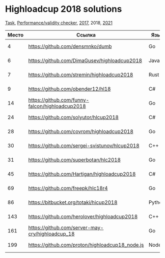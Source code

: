 # Highloadcup 2018 solutions

[Task](https://github.com/MailRuChamps/hlcupdocs), [Performance/validity checker](https://github.com/AterCattus/highloadcup_tester), [2017](https://github.com/proton/highloadcup17_solutions), 2018, [2021](https://github.com/proton/highloadcup21_solutions)

| Место  | Ссылка | Язык | Время | Имя |
| ------------- | ------------- | ------------- | ------------- | ------------- |
| 4 | https://github.com/densmnko/dumb | Go | 36.79507 | Den Semenenko |
| 6 | https://github.com/DimaGusev/highloadcup2018 | Java | 40.49331 | Dmitry Gusev |
| 7 | https://github.com/stremin/highloadcup2018 | Rust | 41.15737 | Сергей Стремин |
| 9 | https://github.com/obender12/hl18 | C# | 55.27499 | Yuriy Lyfenko |
| 14 | https://github.com/funny-falcon/highloadcup2018 | Go | 107.2777 | Юрий Соколов |
| 24 | https://github.com/solyutor/hlcup2018 | C# | 287.86844 | Jury Soldatenkov |
| 28 | https://github.com/covrom/highloadcup2018 | Go | 410.52697 | Роман Цованян |
| 30 | https://github.com/sergei-svistunov/hlcup2018 | С++ | 476.93475 | Сергей Свистунов |
| 31 | https://github.com/superbotan/hlc2018 | Go | 552.34482 | Илья Щербина |
| 45 | https://github.com/Hartigan/highloadcup2018 | C# | 34632.96135 | Анатолий Сафонов |
| 69 | https://github.com/freepk/hlc18r4 | Go | 89691.79303 | Pablo Escobar |
| 86 | https://bitbucket.org/totaki/hicup2018 | Python | 129548.40664 | Сергей Емельянов |
| 143 | https://github.com/herolover/highloadcup2018 | C++ | 188749.61843 | Anton Zhvakin |
| 161 | https://github.com/server-may-cry/highloadcup_18 | Go | 285398.82662 | Сергей Оплетаев |
| 199 | https://github.com/proton/highloadcup18_node.js | Node.js | 353988.07532 | Peter Savichev |
